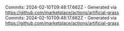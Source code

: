 Commits: 2024-02-10T09:48:17.662Z - Generated via https://github.com/marketplace/actions/artificial-grass
<br>
Commits: 2024-02-10T09:48:17.662Z - Generated via https://github.com/marketplace/actions/artificial-grass
<br>
